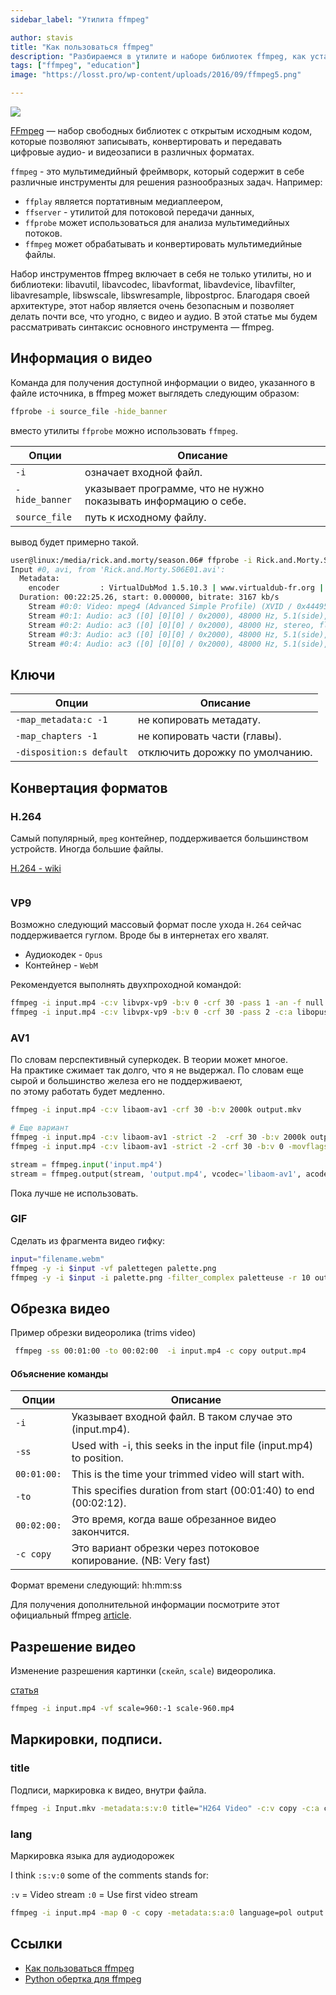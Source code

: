 ```yaml
---
sidebar_label: "Утилита ffmpeg"

author: stavis
title: "Как пользоваться ffmpeg"
description: "Разбираемся в утилите и наборе библиотек ffmpeg, как установить, использовать, научиться"
tags: ["ffmpeg", "education"]
image: "https://losst.pro/wp-content/uploads/2016/09/ffmpeg5.png"

---
```


![](https://losst.pro/wp-content/uploads/2016/09/ffmpeg5.png)

[FFmpeg](https://ffmpeg.org/) — набор свободных библиотек с открытым исходным кодом, которые позволяют записывать, конвертировать и передавать цифровые аудио- и видеозаписи в различных форматах.

`ffmpeg` - это мультимедийный фреймворк, который содержит в себе различные инструменты для решения разнообразных задач. Например:

- `ffplay` является портативным медиаплеером, 
- `ffserver` - утилитой для потоковой передачи данных,
- `ffprobe` может использоваться для анализа мультимедийных потоков.
- `ffmpeg` может обрабатывать и конвертировать мультимедийные файлы.

Набор инструментов ffmpeg включает в себя не только утилиты, но и библиотеки: libavutil, libavcodec, libavformat, libavdevice, libavfilter, libavresample, libswscale, libswresample, libpostproc. Благодаря своей архитектуре, этот набор является очень безопасным и позволяет делать почти все, что угодно, с видео и аудио. В этой статье мы будем рассматривать синтаксис основного инструмента — ffmpeg.

## Информация о видео

Команда для получения доступной информации о видео, указанного в файле источника, в ffmpeg может выглядеть следующим образом:

```bash
ffprobe -i source_file -hide_banner
```

вместо утилиты `ffprobe` можно использовать `ffmpeg`.

| Опции | Описание |
| --- | --- |
| `-i` | означает входной файл. |
| `-hide_banner` |  указывает программе, что не нужно показывать информацию о себе. |
| `source_file` | путь к исходному файлу. |

вывод будет примерно такой.

```bash
user@linux:/media/rick.and.morty/season.06# ffprobe -i Rick.and.Morty.S06E01.avi -hide_banner
Input #0, avi, from 'Rick.and.Morty.S06E01.avi':
  Metadata:
    encoder         : VirtualDubMod 1.5.10.3 | www.virtualdub-fr.org || (build 2550/release)
  Duration: 00:22:25.26, start: 0.000000, bitrate: 3167 kb/s
    Stream #0:0: Video: mpeg4 (Advanced Simple Profile) (XVID / 0x44495658), yuv420p, 720x400 [SAR 1:1 DAR 9:5], 1799 kb/s, 23.98 fps, 23.98 tbr, 23.98 tbn, 23.98 tbc
    Stream #0:1: Audio: ac3 ([0] [0][0] / 0x2000), 48000 Hz, 5.1(side), fltp, 384 kb/s
    Stream #0:2: Audio: ac3 ([0] [0][0] / 0x2000), 48000 Hz, stereo, fltp, 192 kb/s
    Stream #0:3: Audio: ac3 ([0] [0][0] / 0x2000), 48000 Hz, 5.1(side), fltp, 384 kb/s
    Stream #0:4: Audio: ac3 ([0] [0][0] / 0x2000), 48000 Hz, 5.1(side), fltp, 384 kb/s
```

## Ключи

| Опции | Описание |
| --- | --- |
| `-map_metadata:c -1` | не копировать метадату. |
| `-map_chapters -1` | не копировать части (главы). |
| `-disposition:s default` | отключить дорожку по умолчанию. |



## Конвертация форматов

### H.264

Самый популярный, `mpeg` контейнер, поддерживается большинством устройств.
Иногда большие файлы.

[H.264 - wiki](https://ru.wikipedia.org/wiki/H.264)

```bash

```

### VP9

Возможно следующий массовый формат после ухода `H.264`
сейчас поддерживается гуглом. Вроде бы в интернетах его хвалят.

- Аудиокодек - `Opus`
- Контейнер - `WebM`

Рекомендуется выполнять двухпроходной командой:

```bash
ffmpeg -i input.mp4 -c:v libvpx-vp9 -b:v 0 -crf 30 -pass 1 -an -f null NUL && ^
ffmpeg -i input.mp4 -c:v libvpx-vp9 -b:v 0 -crf 30 -pass 2 -c:a libopus output.webm
```

### AV1

По словам перспективный суперкодек. В теории может многое.  
На практике сжимает так долго, что я не выдержал.
По словам еще сырой и большинство железа его не поддерживаеют,  
по этому работать будет медленно.


```bash
ffmpeg -i input.mp4 -c:v libaom-av1 -crf 30 -b:v 2000k output.mkv

# Еще вариант
ffmpeg -i input.mp4 -c:v libaom-av1 -strict -2  -crf 30 -b:v 2000k output.mkv
ffmpeg -i input.mp4 -c:v libaom-av1 -strict -2 -crf 30 -b:v 0 -movflags +faststart output.mp4
```

```python
stream = ffmpeg.input('input.mp4')
stream = ffmpeg.output(stream, 'output.mp4', vcodec='libaom-av1', acodec='libopus', strict='-2')
```

Пока лучше не использовать.

### GIF

Сделать из фрагмента видео гифку:

```bash
input="filename.webm"
ffmpeg -y -i $input -vf palettegen palette.png
ffmpeg -y -i $input -i palette.png -filter_complex paletteuse -r 10 out.gif
```

## Обрезка видео

Пример обрезки видеоролика (trims video)

```sh
 ffmpeg -ss 00:01:00 -to 00:02:00  -i input.mp4 -c copy output.mp4
```

#### Объяснение команды

| Опции | Описание |
| --- | --- |
| `-i` | Указывает входной файл. В таком случае это (input.mp4). |
| `-ss` | Used with -i, this seeks in the input file (input.mp4) to position. |
| `00:01:00:` | This is the time your trimmed video will start with. |
| `-to` | This specifies duration from start (00:01:40) to end (00:02:12). |
| `00:02:00:` | Это время, когда ваше обрезанное видео закончится. |
| `-c copy` | Это вариант обрезки через потоковое копирование. (NB: Very fast) |

Формат времени следующий: hh:mm:ss

Для получения дополнительной информации посмотрите этот официальный ffmpeg [article](https://trac.ffmpeg.org/wiki/Seeking#Cuttingsmallsections).


## Разрешение видео

Изменение разрешения картинки (`скейл`, `scale`) видеоролика.

[статья](https://trac.ffmpeg.org/wiki/Scaling)

```bash
ffmpeg -i input.mp4 -vf scale=960:-1 scale-960.mp4
```

## Маркировки, подписи.

### title

Подписи, маркировка к видео, внутри файла.

```bash
ffmpeg -i Input.mkv -metadata:s:v:0 title="H264 Video" -c:v copy -c:a copy -c:s copy Output.mkv
```

### lang

Маркировка языка для аудиодорожек

I think `:s:v:0` some of the comments stands for:

`:v` = Video stream `:0` = Use first video stream

```bash
ffmpeg -i input.mp4 -map 0 -c copy -metadata:s:a:0 language=pol output.mp4
```

## Ссылки

- [Как пользоваться ffmpeg](https://losst.pro/poleznye-komandy-ffmpeg)
- [Python обертка для ffmpeg](https://github.com/kkroening/ffmpeg-python)

